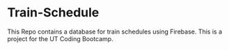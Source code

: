 # Train-Schedule
This Repo contains a database for train schedules using Firebase. This is a project for the UT Coding Bootcamp. 
